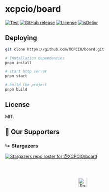# xcpcio/board

[![Test](https://github.com/XCPCIO/board/actions/workflows/test.yml/badge.svg)](https://github.com/XCPCIO/board/actions/workflows/test.yml)
[![GitHub release][gh-release-badge]][gh-release]
[![License][license-image-mit]](https://mit-license.org/)
[![jsDelivr](https://data.jsdelivr.com/v1/package/npm/@xcpcio/board/badge)](https://www.jsdelivr.com/package/npm/@xcpcio/board)

## Deploying

```bash
git clone https://github.com/XCPCIO/board.git

# Installation dependencies
pnpm install

# start http server
pnpm start

# build the project
pnpm build
```

## License

MIT.

## :clap:  Our Supporters

### &#8627; Stargazers

[![Stargazers repo roster for @XCPCIO/board](https://reporoster.com/stars/XCPCIO/board)](https://github.com/XCPCIO/board/stargazers)

<br/>
<br/>
<p align="center"><a href="https://github.com/XCPCIO/board#"><img src="http://randojs.com/images/backToTopButton.png" alt="Back to top" height="29"/></a></p>

[gh-release-badge]: https://img.shields.io/github/release/XCPCIO/board.svg
[gh-release]: https://GitHub.com/XCPCIO/board/releases/
[license-image-mit]: https://img.shields.io/badge/license-MIT-blue.svg?labelColor=333333
